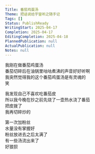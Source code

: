 ```yaml
---  
Title: 番茄鸡蛋汤  
Theme: 把话说给宇宙听之随手记  
Tags: []  
Status: PublishReady  
WritingStart: 2025-04-17  
Completion: 2025-04-17  
EditingCompletion: 2025-04-18  
PlannedPublication: null  
ActualPublication: null  
Notes: null  
---  
```

  
我刚在做番茄鸡蛋汤  
番茄切碎后在油锅里咕咕煮沸的声音好好听啊  
我突然觉得我的这个番茄鸡蛋汤是有灵魂的  
笑  
  
我发现自己不喜欢吃番茄皮  
所以我今晚在抄之前先烧了一壶热水浇了番茄  
把皮拨了  
我再切碎炒的  
  
  
第一次加粉丝  
水量没有掌握好  
粉丝放进去之后太满了  
有一些汤流出来了  
好狼狈  
  